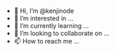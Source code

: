 - 👋 Hi, I’m @kenjinode
- 👀 I’m interested in ...
- 🌱 I’m currently learning ...
- 💞️ I’m looking to collaborate on ...
- 📫 How to reach me ...

<!---
kenjinode/kenjinode is a ✨ special ✨ repository because its `README.md` (this file) appears on your GitHub profile.
You can click the Preview link to take a look at your changes.
--->
